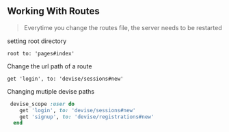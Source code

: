 ## Working With Routes

>Everytime you change the routes file, the server needs to be restarted

setting root directory

```root to: 'pages#index'```

Change the url path of a route 

```get 'login', to: 'devise/sessions#new'```

Changing mutiple devise paths

```ruby
 devise_scope :user do
    get 'login', to: 'devise/sessions#new'
    get 'signup', to: 'devise/registrations#new'
  end
```